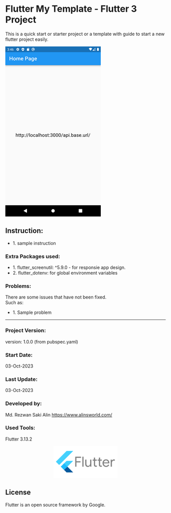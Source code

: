 # Flutter My Template - Flutter 3 Project

This is a quick start or starter project or a template with guide to start a new flutter project easily.

![Alt text](screenshot.png "Flutter My Template - Flutter 3 Project")

## Instruction:

<ul>
    <li>1. sample instruction</li>
</ul>

### Extra Packages used:

<ul>
    <li>1. flutter_screenutil: ^5.9.0 - for responsie app design.</li>
    <li>2. flutter_dotenv: for global environment variables</li>
</ul>

### Problems:

There are some issues that have not been fixed. </br>
Such as: </br>

<ul>
<li>1. Sample problem</li>
</ul>

<hr>

### Project Version:

version: 1.0.0 (from pubspec.yaml)

### Start Date:

03-Oct-2023

### Last Update:

03-Oct-2023

### Developed by:

Md. Rezwan Saki Alin
https://www.alinsworld.com/

### Used Tools:

Flutter 3.13.2

<p align="center"><a href="https://flutter.dev/" target="_blank"><img src="flutter_logo.svg" width="200"></a></p>

## License

Flutter is an open source framework by Google.
